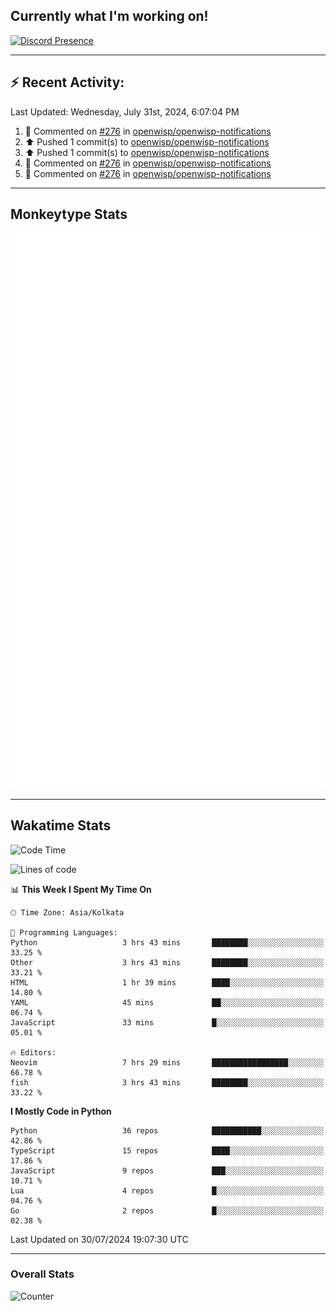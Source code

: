 ## Currently what I'm working on!
[![Discord Presence](https://lanyard.cnrad.dev/api/534981034400284712)](https://discord.com/users/534981034400284712)

---

## :zap: Recent Activity:
<!--RECENT_ACTIVITY:last_update-->
Last Updated: Wednesday, July 31st, 2024, 6:07:04 PM
<!--RECENT_ACTIVITY:last_update_end-->
<!--RECENT_ACTIVITY:start-->
1. 💬 Commented on [#276](https://github.com/openwisp/openwisp-notifications/pull/276#discussion_r1693158640) in [openwisp/openwisp-notifications](https://github.com/openwisp/openwisp-notifications)<br>
2. ⬆️ Pushed 1 commit(s) to [openwisp/openwisp-notifications](https://github.com/openwisp/openwisp-notifications)<br>
3. ⬆️ Pushed 1 commit(s) to [openwisp/openwisp-notifications](https://github.com/openwisp/openwisp-notifications)<br>
4. 💬 Commented on [#276](https://github.com/openwisp/openwisp-notifications/pull/276#discussion_r1689979878) in [openwisp/openwisp-notifications](https://github.com/openwisp/openwisp-notifications)<br>
5. 💬 Commented on [#276](https://github.com/openwisp/openwisp-notifications/pull/276#discussion_r1689979761) in [openwisp/openwisp-notifications](https://github.com/openwisp/openwisp-notifications)<br>
<!--RECENT_ACTIVITY:end-->

---

## Monkeytype Stats
<a href="https://monkeytype.com/profile/dhanus">
  <img src="https://raw.githubusercontent.com/Dhanus3133/Dhanus3133/monkeytype/monkeytype-lbpb.svg" alt="Monkeytype Profile" />
</a>

---

## Wakatime Stats
<!--START_SECTION:waka-->
![Code Time](http://img.shields.io/badge/Code%20Time-2%2C042%20hrs%2018%20mins-blue)

![Lines of code](https://img.shields.io/badge/From%20Hello%20World%20I%27ve%20Written-5.7%20million%20lines%20of%20code-blue)

📊 **This Week I Spent My Time On** 

```text
🕑︎ Time Zone: Asia/Kolkata

💬 Programming Languages: 
Python                   3 hrs 43 mins       ████████░░░░░░░░░░░░░░░░░   33.25 % 
Other                    3 hrs 43 mins       ████████░░░░░░░░░░░░░░░░░   33.21 % 
HTML                     1 hr 39 mins        ████░░░░░░░░░░░░░░░░░░░░░   14.80 % 
YAML                     45 mins             ██░░░░░░░░░░░░░░░░░░░░░░░   06.74 % 
JavaScript               33 mins             █░░░░░░░░░░░░░░░░░░░░░░░░   05.01 % 

🔥 Editors: 
Neovim                   7 hrs 29 mins       █████████████████░░░░░░░░   66.78 % 
fish                     3 hrs 43 mins       ████████░░░░░░░░░░░░░░░░░   33.22 % 
```

**I Mostly Code in Python** 

```text
Python                   36 repos            ███████████░░░░░░░░░░░░░░   42.86 % 
TypeScript               15 repos            ████░░░░░░░░░░░░░░░░░░░░░   17.86 % 
JavaScript               9 repos             ███░░░░░░░░░░░░░░░░░░░░░░   10.71 % 
Lua                      4 repos             █░░░░░░░░░░░░░░░░░░░░░░░░   04.76 % 
Go                       2 repos             █░░░░░░░░░░░░░░░░░░░░░░░░   02.38 % 
```




 Last Updated on 30/07/2024 19:07:30 UTC
<!--END_SECTION:waka-->
---

### Overall Stats

<img src="https://moe-counter.glitch.me/get/@Dhanus3133?theme=asoul" alt="Counter" />
